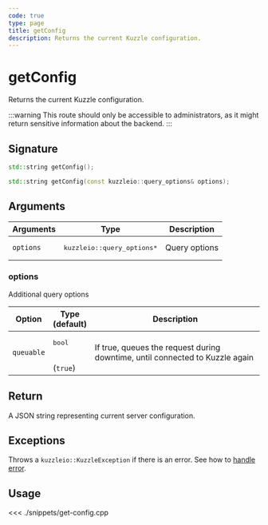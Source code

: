 ```yaml
---
code: true
type: page
title: getConfig
description: Returns the current Kuzzle configuration.
---
```


# getConfig

Returns the current Kuzzle configuration.

:::warning
This route should only be accessible to administrators, as it might return sensitive information about the backend.
:::

## Signature

```cpp
std::string getConfig();

std::string getConfig(const kuzzleio::query_options& options);
```

## Arguments

| Arguments | Type                                 | Description   |
| --------- | ------------------------------------ | ------------- |
| `options` | <pre>kuzzleio::query_options\*</pre> | Query options |

### options

Additional query options

| Option     | Type<br/>(default)           | Description                                                                  |
| ---------- | ---------------------------- | ---------------------------------------------------------------------------- |
| `queuable` | <pre>bool</pre><br/>(`true`) | If true, queues the request during downtime, until connected to Kuzzle again |

## Return

A JSON string representing current server configuration.

## Exceptions

Throws a `kuzzleio::KuzzleException` if there is an error. See how to [handle error](/sdk/cpp/1/essentials/error-handling).

## Usage

<<< ./snippets/get-config.cpp
